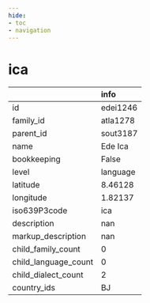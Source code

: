```yaml
---
hide:
- toc
- navigation
---
```

# ica
|                      | info     |
|:---------------------|:---------|
| id                   | edei1246 |
| family_id            | atla1278 |
| parent_id            | sout3187 |
| name                 | Ede Ica  |
| bookkeeping          | False    |
| level                | language |
| latitude             | 8.46128  |
| longitude            | 1.82137  |
| iso639P3code         | ica      |
| description          | nan      |
| markup_description   | nan      |
| child_family_count   | 0        |
| child_language_count | 0        |
| child_dialect_count  | 2        |
| country_ids          | BJ       |
